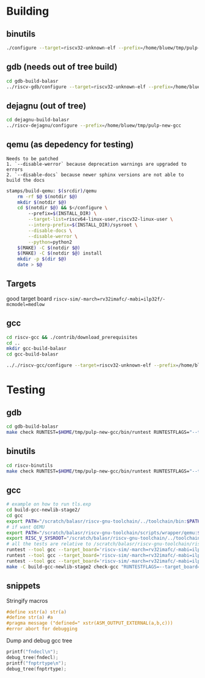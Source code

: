 # Building

## binutils
```bash
./configure --target=riscv32-unknown-elf --prefix=/home/bluew/tmp/pulp-new-gcc --disable-werror --with-expat=yes --disable-gdb --disable-libdecnumber --disable-readline
```

## gdb (needs out of tree build)
```bash
cd gdb-build-balasr
../riscv-gdb/configure --target=riscv32-unknown-elf --prefix=/home/bluew/tmp/pulp-new-gcc --disable-werror --with-expat=yes --enable-gdb --disable-gas --disable-binutils --disable-ld --disable-gold --disable-gprof
```

## dejagnu (out of tree)
```bash
cd dejagnu-build-balasr
../riscv-dejagnu/configure --prefix=/home/bluew/tmp/pulp-new-gcc
```

## qemu (as depedency for testing)
	Needs to be patched
	1. `--disable-werror` because deprecation warnings are upgraded to errors
	2. `--disable-docs` because newer sphinx versions are not able to build the docs
```bash
stamps/build-qemu: $(srcdir)/qemu
	rm -rf $@ $(notdir $@)
	mkdir $(notdir $@)
	cd $(notdir $@) && $</configure \
		--prefix=$(INSTALL_DIR) \
		--target-list=riscv64-linux-user,riscv32-linux-user \
		--interp-prefix=$(INSTALL_DIR)/sysroot \
		--disable-docs \
		--disable-werror \
		--python=python2
	$(MAKE) -C $(notdir $@)
	$(MAKE) -C $(notdir $@) install
	mkdir -p $(dir $@)
	date > $@
```

## Targets
good target board `riscv-sim/-march=rv32imafc/-mabi=ilp32f/-mcmodel=medlow`

## gcc
```bash
cd riscv-gcc && ./contrib/download_prerequisites
cd ..
mkdir gcc-build-balasr
cd gcc-build-balasr

.././riscv-gcc/configure --target=riscv32-unknown-elf --prefix=/home/bluew/tmp/pulp-new-gcc --disable-shared --disable-threads --enable-languages=c,c++ --with-system-zlib --enable-tls --with-newlib --with-sysroot=/home/bluew/tmp/pulp-new-gcc/riscv32-unknown-elf --with-native-system-header-dir=/include --disable-libmudflap --disable-libssp --disable-libquadmath --disable-libgomp --disable-nls --disable-tm-clone-registry --src=.././riscv-gcc --enable-multilib --with-abi=ilp32 --with-arch=rv32gc --with-tune=rocket 'CFLAGS_FOR_TARGET=-Os   -mcmodel=medlow' 'CXXFLAGS_FOR_TARGET=-Os   -mcmodel=medlow'
```

# Testing
## gdb
```bash
cd gdb-build-balasr
make check RUNTEST=$HOME/tmp/pulp-new-gcc/bin/runtest RUNTESTFLAGS="--target_board=riscv-sim"
```

## binutils
```bash
cd riscv-binutils
make check RUNTEST=$HOME/tmp/pulp-new-gcc/bin/runtest RUNTESTFLAGS="--target_board=riscv-sim"
```

## gcc
```bash
# example on how to run tls.exp
cd build-gcc-newlib-stage2/
cd gcc
export PATH="/scratch/balasr/riscv-gnu-toolchain/../toolchain/bin:$PATH"
# if want QEMU
export PATH="/scratch/balasr/riscv-gnu-toolchain/scripts/wrapper/qemu:$PATH"
export RISC_V_SYSROOT="/scratch/balasr/riscv-gnu-toolchain/../toolchain/sysroot"
# all the tests are relative to /scratch/balasr/riscv-gnu-toolchain/riscv-gcc/gcc/testsuite/
runtest --tool gcc --target_board='riscv-sim/-march=rv32imafc/-mabi=ilp32f/-mcmodel=medlow' gcc.dg/torture/tls/tls.exp
runtest --tool gcc --target_board='riscv-sim/-march=rv32imafc/-mabi=ilp32f/-mcmodel=medlow' gcc.c-torture/compile/compile.exp
runtest --tool gcc --target_board='riscv-sim/-march=rv32imafc/-mabi=ilp32f/-mcmodel=medlow' gcc.dg/torture/dg-torture.exp
make -C build-gcc-newlib-stage2 check-gcc "RUNTESTFLAGS=--target_board='riscv-sim/-march=rv32imfcxpulpv2/-mabi=ilp32f/-mcmodel=medlow'"
```

## snippets

Stringify macros
```c
#define xstr(a) str(a)
#define str(a) #a
#pragma message ("defined=" xstr(ASM_OUTPUT_EXTERNAL(a,b,c)))
#error abort for debugging
```

Dump and debug gcc tree
```c
printf("fndecl\n");
debug_tree(fndecl);
printf("fnptrtype\n");
debug_tree(fnptrtype);
```
